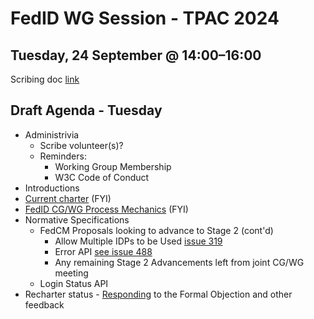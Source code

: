 # FedID WG Session - TPAC 2024

## Tuesday, 24 September @ 14:00​–​16:00
Scribing doc [link](https://docs.google.com/document/d/1ISEjusnwvm5svndeNC9C5Smqk7LJXnMPgSwf7zb7bYM/edit?usp=sharing)

## Draft Agenda - Tuesday
* Administrivia
   * Scribe volunteer(s)?
   * Reminders: 
       * Working Group Membership
       * W3C Code of Conduct
* Introductions
* [Current charter](https://www.w3.org/2024/03/wg-fedid-charter.html) (FYI)
* [FedID CG/WG Process Mechanics](https://github.com/w3c-fedid/Administration/blob/main/proposals-CG-WG.md) (FYI)
* Normative Specifications
   * FedCM Proposals looking to advance to Stage 2 (cont'd)
      * Allow Multiple IDPs to be Used [issue 319](https://github.com/w3c-fedid/FedCM/issues/319)
      * Error API [see issue 488](https://github.com/w3c-fedid/FedCM/issues/488)
      * Any remaining Stage 2 Advancements left from joint CG/WG meeting
   * Login Status API
* Recharter status - [Responding](https://github.com/w3c/charter-drafts/pulls?q=is%3Apr+is%3Aopen+%5Bwg%2Ffedid%5D+) to the Formal Objection and other feedback
 